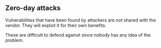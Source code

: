 ## Zero-day attacks

Vulnerabilities that have been found by attackers are not shared with the vendor. They will exploit it for their own benefits.

These are difficult to defend against since nobody has any idea of the problem.